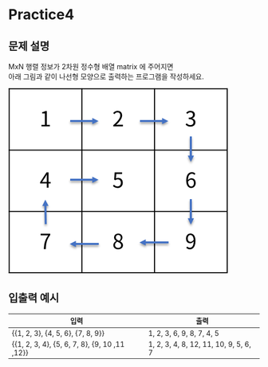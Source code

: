 Practice4
===

문제 설명
---

MxN 행렬 정보가 2차원 정수형 배열 matrix 에 주어지면  
아래 그림과 같이 나선형 모양으로 출력하는 프로그램을 작성하세요.

![img_1.png](../imgs/img_1.png)

입출력 예시
---
|입력|출력|
|---|---|
|{{1, 2, 3}, {4, 5, 6}, {7, 8, 9}}|1, 2, 3, 6, 9, 8, 7, 4, 5|
|{{1, 2, 3, 4}, {5, 6, 7, 8}, {9, 10 ,11 ,12}}|1, 2, 3, 4, 8, 12, 11, 10, 9, 5, 6, 7|
